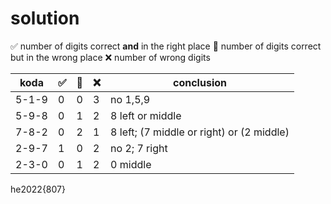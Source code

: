 # solution
✅ number of digits correct **and** in the right place
🔀 number of digits correct but in the wrong place
❌ number of wrong digits

| koda | ✅ | 🔀| ❌ | conclusion |
| ---- | -- | -- | -- | ---------- |
| 5-1-9 | 0 | 0 | 3 | no 1,5,9 |
| 5-9-8 | 0 | 1 | 2 | 8 left or middle |
| 7-8-2 | 0 | 2 | 1 | 8 left; (7 middle or right) or (2 middle) |
| 2-9-7 | 1 | 0 | 2 | no 2; 7 right |
| 2-3-0 | 0 | 1 | 2 | 0 middle |

he2022{807}

